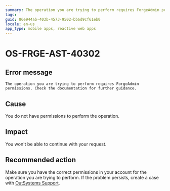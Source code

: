 ```yaml
---
summary: The operation you are trying to perform requires ForgeAdmin permissions. Check the documentation for further guidance.
tags: 
guid: 86e944ab-403b-4573-9502-bb6d9cf61eb0
locale: en-us
app_type: mobile apps, reactive web apps
---
```


# OS-FRGE-AST-40302

## Error message

`The operation you are trying to perform requires ForgeAdmin permissions. Check the documentation for further guidance.`

## Cause

You do not have permissions to perform the operation.

## Impact

You won't be able to continue with your request.

## Recommended action

Make sure you have the correct permissions in your account for the operation you are trying to perform.
If the problem persists, create a case with [OutSystems Support](https://www.outsystems.com/support/portal/open-support-case?ErrorCode=OS-FRGE-AST-40302).
